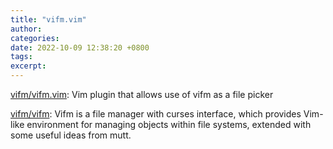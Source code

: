 ```yaml
---
title: "vifm.vim"
author: 
categories: 
date: 2022-10-09 12:38:20 +0800
tags: 
excerpt: 
---
```


[vifm/vifm.vim](https://github.com/vifm/vifm.vim): Vim plugin that allows use of vifm as a file picker


[vifm/vifm](https://github.com/vifm/vifm): Vifm is a file manager with curses interface, which provides Vim-like environment for managing objects within file systems, extended with some useful ideas from mutt.









